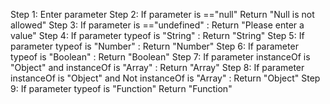 <!-- Algorithm to find data type of input parameter -->

Step 1: Enter parameter
Step 2: If parameter is =="null"  Return "Null is not allowed"
Step 3: If parameter is =="undefined" : Return "Please enter a value"
Step 4: If parameter typeof is "String" : Return "String"
Step 5: If parameter typeof is "Number" : Return "Number"
Step 6: If parameter typeof is "Boolean" : Return "Boolean"
Step 7: If parameter instanceOf is "Object" and instanceOf is "Array" :  Return "Array"
Step 8: If parameter instanceOf is "Object" and Not instanceOf is "Array" : Return "Object"
Step 9: If parameter typeof is "Function"  Return "Function"